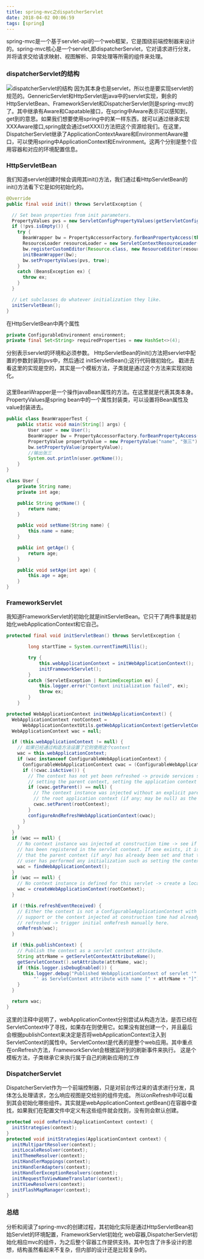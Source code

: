 ```yaml
---
title: spring-mvc之dispatcherServlet
date: 2018-04-02 00:06:59
tags: [spring]
---
```


spring-mvc是一个基于servlet-api的一个web框架，它是围绕前端控制器来设计的。spring-mvc核心是一个servlet,即dispatcherServlet，它对请求进行分发，并将请求交给请求映射、视图解析、异常处理等所需的组件来处理。

### dispatcherServlet的结构
![dispatcherServlet的结构](/images/img3.png)
因为其本身也是servlet，所以也是要实现servlet的规范的。GennericServlet和HttpServlet是java中的servlet实现，剩余的
HttpServletBean、FrameworkServlet和DispatcherServlet则是spring-mvc的了。其中继承有Aware和Capatable接口，在spring中Aware表示可以感知到，get到的意思。如果我们想要使用spring中的某一样东西，就可以通过继承实现XXXAware接口,spring就会通过setXXX()方法把这个资源给我们。在这里，DispatcherServlet继承了ApplicationContextAware和EnvironmentAware接口，可以使用spring中ApplicationContext和Environment。这两个分别是整个应用容器和对应的环境配置信息。<!--more-->



### HttpServletBean
我们知道servlet创建时候会调用其init()方法，我们通过看HttpServletBean的init()方法看下它是如何初始化的。
```java
@Override
public final void init() throws ServletException {

  // Set bean properties from init parameters.
  PropertyValues pvs = new ServletConfigPropertyValues(getServletConfig(), this.requiredProperties);
  if (!pvs.isEmpty()) {
    try {
      BeanWrapper bw = PropertyAccessorFactory.forBeanPropertyAccess(this);
      ResourceLoader resourceLoader = new ServletContextResourceLoader(getServletContext());
      bw.registerCustomEditor(Resource.class, new ResourceEditor(resourceLoader, getEnvironment()));
      initBeanWrapper(bw);
      bw.setPropertyValues(pvs, true);
    }
    catch (BeansException ex) {
      throw ex;
    }
  }

  // Let subclasses do whatever initialization they like.
  initServletBean();
}
```
在HttpServletBean中两个属性
```java
private ConfigurableEnvironment environment;
private final Set<String> requiredProperties = new HashSet<>(4);
```
分别表示servlet的环境和必须参数。
HttpServletBean的init()方法把servlet中配置的参数封装到pvs中，然后通过 initServletBean();这行代码做初始化。
戳进去看这里的实现是空的，其实是一个模板方法，子类就是通过这个方法来实现初始化。

###
这里BeanWrapper是一个操作javaBean属性的方法。在这里就是代表其类本身。
PropertyValues是spring bean中的一个属性封装类，可以设置将Bean属性及value封装进去。
```java
public class BeanWrapperTest {
    public static void main(String[] args) {
        User user = new User();
        BeanWrapper bw = PropertyAccessorFactory.forBeanPropertyAccess(user);
        PropertyValue propertyValue = new PropertyValue("name", "张三");
        bw.setPropertyValue(propertyValue);
        //输出张三
        System.out.println(user.getName());
    }
}

class User {
    private String name;
    private int age;

    public String getName() {
        return name;
    }

    public void setName(String name) {
        this.name = name;
    }

    public int getAge() {
        return age;
    }

    public void setAge(int age) {
        this.age = age;
    }
}
```

### FrameworkServlet
我知道FrameworkServlet的初始化就是initServletBean。它只干了两件事就是初始化webApplicationContext和它自己。
```java
protected final void initServletBean() throws ServletException {

		long startTime = System.currentTimeMillis();

		try {
			this.webApplicationContext = initWebApplicationContext();
			initFrameworkServlet();
		}
		catch (ServletException | RuntimeException ex) {
			this.logger.error("Context initialization failed", ex);
			throw ex;
		}
	}
```
```java
protected WebApplicationContext initWebApplicationContext() {
  WebApplicationContext rootContext =
      WebApplicationContextUtils.getWebApplicationContext(getServletContext());
  WebApplicationContext wac = null;

  if (this.webApplicationContext != null) {
    // 如果已经通过构造方法设置了它则使用这个context
    wac = this.webApplicationContext;
    if (wac instanceof ConfigurableWebApplicationContext) {
      ConfigurableWebApplicationContext cwac = (ConfigurableWebApplicationContext) wac;
      if (!cwac.isActive()) {
        // The context has not yet been refreshed -> provide services such as
        // setting the parent context, setting the application context id, etc
        if (cwac.getParent() == null) {
          // The context instance was injected without an explicit parent -> set
          // the root application context (if any; may be null) as the parent
          cwac.setParent(rootContext);
        }
        configureAndRefreshWebApplicationContext(cwac);
      }
    }
  }
  if (wac == null) {
    // No context instance was injected at construction time -> see if one
    // has been registered in the servlet context. If one exists, it is assumed
    // that the parent context (if any) has already been set and that the
    // user has performed any initialization such as setting the context id
    wac = findWebApplicationContext();
  }
  if (wac == null) {
    // No context instance is defined for this servlet -> create a local one
    wac = createWebApplicationContext(rootContext);
  }

  if (!this.refreshEventReceived) {
    // Either the context is not a ConfigurableApplicationContext with refresh
    // support or the context injected at construction time had already been
    // refreshed -> trigger initial onRefresh manually here.
    onRefresh(wac);
  }

  if (this.publishContext) {
    // Publish the context as a servlet context attribute.
    String attrName = getServletContextAttributeName();
    getServletContext().setAttribute(attrName, wac);
    if (this.logger.isDebugEnabled()) {
      this.logger.debug("Published WebApplicationContext of servlet '" + getServletName() +
          "' as ServletContext attribute with name [" + attrName + "]");
    }
  }

  return wac;
}
```
这里的注释中说明了，webApplicationContext分别尝试从构造方法，是否已经在ServletContext中了寻找，如果存在则使用它。如果没有就创建一个，并且最后会根据publishContext来决定是否将webApplicationContext注入到ServletContext的属性中。ServletContext是代表的是整个web应用。其中重点在onRefresh方法，FrameworkServlet会根据监听到的刷新事件来执行。
这是个模板方法，子类继承它来执行属于自己的刷新应用的工作

### DispatcherServlet
DispatcherServlet作为一个前端控制器，只是对前台传过来的请求进行分发，具体怎么处理请求，怎么响应视图是交给别的组件完成。
所以onRefresh中可以看到其会初始化哪些组件。其实就是webApplicationContext.getBean()在容器中查找，如果我们在配置文件中定义有这些组件就会找到，没有则会默认创建。
```java
protected void onRefresh(ApplicationContext context) {
  initStrategies(context);
}
protected void initStrategies(ApplicationContext context) {
  initMultipartResolver(context);
  initLocaleResolver(context);
  initThemeResolver(context);
  initHandlerMappings(context);
  initHandlerAdapters(context);
  initHandlerExceptionResolvers(context);
  initRequestToViewNameTranslator(context);
  initViewResolvers(context);
  initFlashMapManager(context);
}
```

### 总结
分析和阅读了spring-mvc的创建过程，其初始化实际是通过HttpServletBean初始Servlet的环境配置，FrameworkServlet初始化
web容器,DispatcherServlet初始化相应mvc的组件，为之后整个容器工作提供支持。其中包含了许多设计的思想，结构虽然看起来不复杂，但内部的设计还是比较复杂的。

